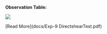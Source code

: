 **Observation Table:**

<img src="images/Observation_Table.JPG">

[Read More](docs/Exp-9 DirectshearTest.pdf)
